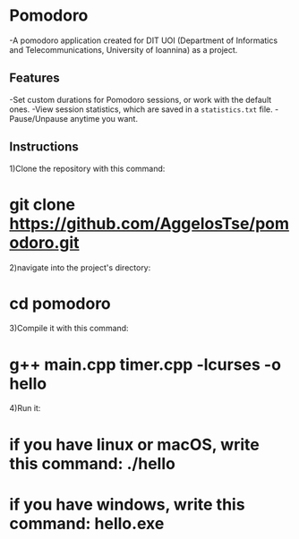 # Pomodoro

-A pomodoro application created for DIT UOI (Department of Informatics and Telecommunications, University of Ioannina) as a project.

## Features

-Set custom durations for Pomodoro sessions, or work with the default ones.
-View session statistics, which are saved in a `statistics.txt` file.
-Pause/Unpause anytime you want.

## Instructions

1)Clone the repository with this command:
  # git clone https://github.com/AggelosTse/pomodoro.git
  
2)navigate into the project's directory:
  # cd pomodoro
  
3)Compile it with this command:
  # g++ main.cpp timer.cpp -lcurses -o hello
  
4)Run it:
  # if you have linux or macOS, write this command: ./hello
  # if you have windows, write this command: hello.exe
